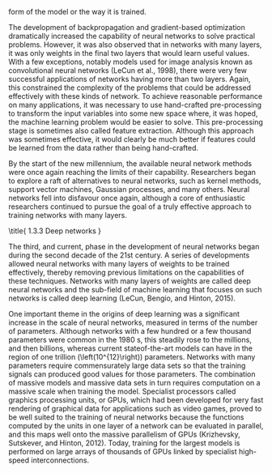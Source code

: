 form of the model or the way it is trained.

The development of backpropagation and gradient-based optimization dramatically increased the capability of neural networks to solve practical problems. However, it was also observed that in networks with many layers, it was only weights in the final two layers that would learn useful values. With a few exceptions, notably models used for image analysis known as convolutional neural networks (LeCun et al., 1998), there were very few successful applications of networks having more than two layers. Again, this constrained the complexity of the problems that could be addressed effectively with these kinds of network. To achieve reasonable performance on many applications, it was necessary to use hand-crafted pre-processing to transform the input variables into some new space where, it was hoped, the machine learning problem would be easier to solve. This pre-processing stage is sometimes also called feature extraction. Although this approach was sometimes effective, it would clearly be much better if features could be learned from the data rather than being hand-crafted.

By the start of the new millennium, the available neural network methods were once again reaching the limits of their capability. Researchers began to explore a raft of alternatives to neural networks, such as kernel methods, support vector machines, Gaussian processes, and many others. Neural networks fell into disfavour once again, although a core of enthusiastic researchers continued to pursue the goal of a truly effective approach to training networks with many layers.

\title{
1.3.3 Deep networks
}

The third, and current, phase in the development of neural networks began during the second decade of the 21st century. A series of developments allowed neural networks with many layers of weights to be trained effectively, thereby removing previous limitations on the capabilities of these techniques. Networks with many layers of weights are called deep neural networks and the sub-field of machine learning that focuses on such networks is called deep learning (LeCun, Bengio, and Hinton, 2015).

One important theme in the origins of deep learning was a significant increase in the scale of neural networks, measured in terms of the number of parameters. Although networks with a few hundred or a few thousand parameters were common in the 1980 s, this steadily rose to the millions, and then billions, whereas current stateof-the-art models can have in the region of one trillion \(\left(10^{12}\right)\) parameters. Networks with many parameters require commensurately large data sets so that the training signals can produced good values for those parameters. The combination of massive models and massive data sets in turn requires computation on a massive scale when training the model. Specialist processors called graphics processing units, or GPUs, which had been developed for very fast rendering of graphical data for applications such as video games, proved to be well suited to the training of neural networks because the functions computed by the units in one layer of a network can be evaluated in parallel, and this maps well onto the massive parallelism of GPUs (Krizhevsky, Sutskever, and Hinton, 2012). Today, training for the largest models is performed on large arrays of thousands of GPUs linked by specialist high-speed interconnections.